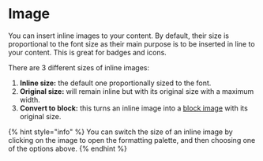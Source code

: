 # Image

You can insert inline images to your content. By default, their size is proportional to the font size as their main purpose is to be inserted in line to your content. This is great for badges and icons.‌

There are 3 different sizes of inline images:‌

1. **Inline size:** the default one proportionally sized to the font.
2. **Original size:** will remain inline but with its original size with a maximum width.
3. **Convert to block:** this turns an inline image into a [block image](../blocks/insert-images.md) with its original size.

{% hint style="info" %}
You can switch the size of an inline image by clicking on the image to open the formatting palette, and then choosing one of the options above.
{% endhint %}
